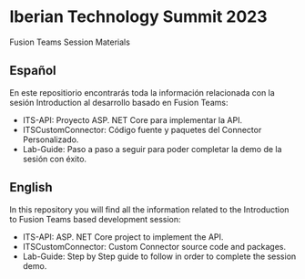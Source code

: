# Iberian Technology Summit 2023
Fusion Teams Session Materials
## Español ##
En este repositiorio encontrarás toda la información relacionada con la sesión Introduction al desarrollo basado en Fusion Teams:
- ITS-API: Proyecto ASP. NET Core para implementar la API.
- ITSCustomConnector: Código fuente y paquetes del Connector Personalizado.
- Lab-Guide: Paso a paso a seguir para poder completar la demo de la sesión con éxito.
## English ##
In this repository you will find all the information related to the Introduction to Fusion Teams based development session:
- ITS-API:  ASP. NET Core project to implement the API.
- ITSCustomConnector: Custom Connector source code and packages. 
- Lab-Guide: Step by Step guide to follow in order to complete the session demo.
